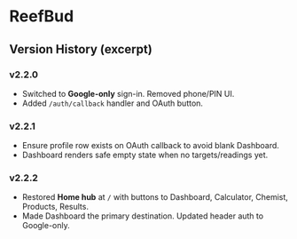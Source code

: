 # ReefBud

## Version History (excerpt)
### v2.2.0
- Switched to **Google-only** sign-in. Removed phone/PIN UI.
- Added `/auth/callback` handler and OAuth button.

### v2.2.1
- Ensure profile row exists on OAuth callback to avoid blank Dashboard.
- Dashboard renders safe empty state when no targets/readings yet.

### v2.2.2
- Restored **Home hub** at `/` with buttons to Dashboard, Calculator, Chemist, Products, Results.
- Made Dashboard the primary destination. Updated header auth to Google-only.
